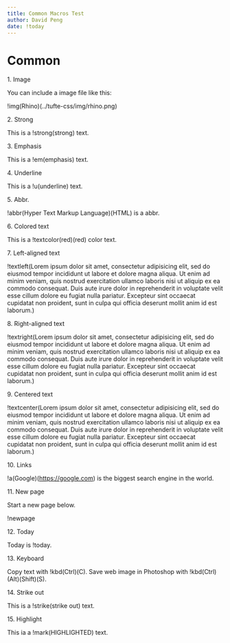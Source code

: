 ```yaml
---
title: Common Macros Test
author: David Peng
date: !today
---
```


# Common

1\. Image

You can include a image file like this:

!img(Rhino)(../tufte-css/img/rhino.png)

2\. Strong

This is a !strong(strong) text.

3\. Emphasis

This is a !em(emphasis) text.

4\. Underline

This is a !u(underline) text.

5\. Abbr.

!abbr(Hyper Text Markup Language)(HTML) is a abbr.

6\. Colored text

This is a !textcolor(red)(red) color text.

7\. Left-aligned text

!textleft(Lorem ipsum dolor sit amet, consectetur adipisicing elit, sed do eiusmod tempor incididunt ut labore et dolore magna aliqua. Ut enim ad minim veniam, quis nostrud exercitation ullamco laboris nisi ut aliquip ex ea commodo consequat. Duis aute irure dolor in reprehenderit in voluptate velit esse cillum dolore eu fugiat nulla pariatur. Excepteur sint occaecat cupidatat non proident, sunt in culpa qui officia deserunt mollit anim id est laborum.)

8\. Right-aligned text

!textright(Lorem ipsum dolor sit amet, consectetur adipisicing elit, sed do eiusmod tempor incididunt ut labore et dolore magna aliqua. Ut enim ad minim veniam, quis nostrud exercitation ullamco laboris nisi ut aliquip ex ea commodo consequat. Duis aute irure dolor in reprehenderit in voluptate velit esse cillum dolore eu fugiat nulla pariatur. Excepteur sint occaecat cupidatat non proident, sunt in culpa qui officia deserunt mollit anim id est laborum.)

9\. Centered text

!textcenter(Lorem ipsum dolor sit amet, consectetur adipisicing elit, sed do eiusmod tempor incididunt ut labore et dolore magna aliqua. Ut enim ad minim veniam, quis nostrud exercitation ullamco laboris nisi ut aliquip ex ea commodo consequat. Duis aute irure dolor in reprehenderit in voluptate velit esse cillum dolore eu fugiat nulla pariatur. Excepteur sint occaecat cupidatat non proident, sunt in culpa qui officia deserunt mollit anim id est laborum.)

10\. Links

!a(Google)(https://google.com) is the biggest search engine in the world.

11\. New page

Start a new page below.

!newpage

12\. Today

Today is !today.

13\. Keyboard

Copy text with !kbd(Ctrl)(C). Save web image in Photoshop with !kbd(Ctrl)(Alt)(Shift)(S).

14\. Strike out

This is a !strike(strike out) text.

15\. Highlight

This ia a !mark(HIGHLIGHTED) text.
